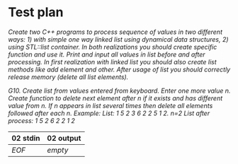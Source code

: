 # Test plan

*Create two C++ programs to process sequence of values in two different ways:*
*1) with simple one way linked list using dynamical data structures,*
*2) using STL::list container.*
*In both realizations you should create specific function and use it. Print and input all values in
 list before and after processing. In first realization with linked list you should also create list methods like add element and other.
 After usage of list you should correctly release memory (delete all list elements).*

*G10. Create list from values entered from keyboard. Enter one more value n.
Create function to delete next element after n if it exists and has different value from n.
If n appears in list several times then delete all elements followed after each n.
Example: List: 1 5 2 3 6 2 2 5 1 2. n=2 List after process: 1 5 2 6 2 2 1 2*

| 02 stdin | 02 output |
| -- | -- |
| *EOF* | *empty* |





